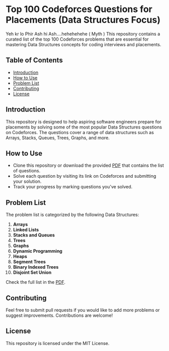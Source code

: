 # Top 100 Codeforces Questions for Placements (Data Structures Focus)
Yeh kr lo Phir Ash hi Ash....hehehehehe ( Myth )
This repository contains a curated list of the top 100 Codeforces problems that are essential for mastering Data Structures concepts for coding interviews and placements.

## Table of Contents
- [Introduction](#introduction)
- [How to Use](#how-to-use)
- [Problem List](#problem-list)
- [Contributing](#contributing)
- [License](#license)

## Introduction
This repository is designed to help aspiring software engineers prepare for placements by solving some of the most popular Data Structures questions on Codeforces. The questions cover a range of data structures such as Arrays, Stacks, Queues, Trees, Graphs, and more.

## How to Use
- Clone this repository or download the provided [PDF](./Top_100_Codeforces_Questions.pdf) that contains the list of questions.
- Solve each question by visiting its link on Codeforces and submitting your solution.
- Track your progress by marking questions you've solved.

## Problem List
The problem list is categorized by the following Data Structures:
1. **Arrays**
2. **Linked Lists**
3. **Stacks and Queues**
4. **Trees**
5. **Graphs**
6. **Dynamic Programming**
7. **Heaps**
8. **Segment Trees**
9. **Binary Indexed Trees**
10. **Disjoint Set Union**

Check the full list in the [PDF](./Top_100_Codeforces_Questions.pdf).

## Contributing
Feel free to submit pull requests if you would like to add more problems or suggest improvements. Contributions are welcome!

## License
This repository is licensed under the MIT License.

